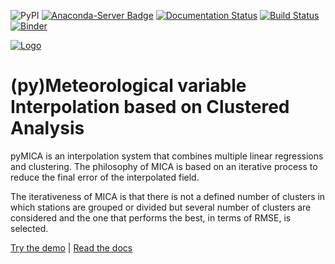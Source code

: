 ![PyPI](https://img.shields.io/pypi/v/pymica.svg)
[![Anaconda-Server Badge](https://anaconda.org/meteocat/pymica/badges/version.svg)](https://anaconda.org/meteocat/pymica)
[![Documentation Status](https://readthedocs.org/projects/pymica/badge/?version=latest)](https://pymica.readthedocs.io/en/latest/?badge=latest)
[![Build Status](https://travis-ci.org/meteocat/pymica.svg?branch=master)](https://travis-ci.org/meteocat/pymica)
[![Binder](https://mybinder.org/badge_logo.svg)](https://mybinder.org/v2/gh/meteocat/pymica-examples/master?urlpath=/lab/tree/index.ipynb)

[![Logo](docs/source/_static/logo.svg)](#)

(py)Meteorological variable Interpolation based on Clustered Analysis
=====================================================================

pyMICA is an interpolation system that combines multiple linear regressions and clustering. The philosophy of MICA is based on an iterative process to reduce the final error of the interpolated field.

The iterativeness of MICA is that there is not a defined number of clusters in which stations are grouped or divided but several number of clusters are considered and the one that performs the best, in terms of RMSE, is selected.

[Try the demo](https://mybinder.org/v2/gh/meteocat/pymica-examples/master?urlpath=/lab/tree/index.ipynb) |
[Read the docs](https://pymica.readthedocs.io/en/latest)

